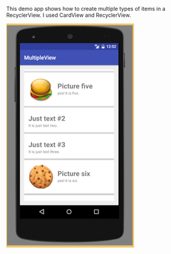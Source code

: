 This demo app shows how to create multiple types of items in a RecyclerView.
I used CardView and RecyclerView. 

![Screenshot](https://github.com/mufad/MultipleView/blob/master/Capture.PNG)
